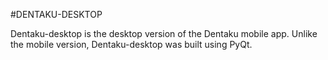 #DENTAKU-DESKTOP

Dentaku-desktop is the desktop version of the Dentaku mobile app. Unlike the mobile version, Dentaku-desktop was built using PyQt.
